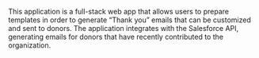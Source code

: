 This application is a full-stack web app that allows users to prepare templates in order to generate “Thank you” emails that can be customized and sent to donors. The application integrates with the Salesforce API, generating emails for donors that have recently contributed to the organization.

<!--
AQUA:
#086A81
RGB (8, 106, 129)

HARVEST:
#eb7536
RGB(235, 117, 54)

MAIZE:
#faae18
RGB (250, 174, 24)

HEADLINES//
MAKO

SUBHEADS//
OPEN SANS - regular/bold

BODY//
PT SANS - regular

template images - https://logomakr.com/7RTZfX
-->
